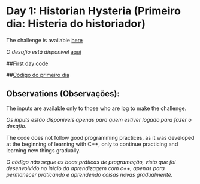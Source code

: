 # Day 1: Historian Hysteria (Primeiro dia: Histeria do historiador)

The challenge is available [here](https://adventofcode.com/2024/day/1)

*O desafio está disponível* [aqui](https://adventofcode.com/2024/day/1)

##[First day code](#AdventofCode2024/DayOne.cpp)

##[Código do primeiro dia](#AdventofCode2024/DayOne.cpp)

## Observations (Observações):
The inputs are available only to those who are log to make the challenge. 

*Os inputs estão disponíveis apenas para quem estiver logado para fazer o desafio.*

The code does not follow good programming practices, as it was developed at the beginning of learning with C++, only to continue practicing and learning new things gradually.

*O código não segue as boas práticas de programação, visto que foi desenvolvido no início da aprendizagem com c++, apenas para permanecer praticando e aprendendo coisas novas gradualmente.*
